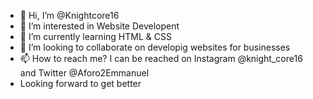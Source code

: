 - 👋 Hi, I’m @Knightcore16
- 👀 I’m interested in Website Developent
- 🌱 I’m currently learning HTML & CSS
- 💞️ I’m looking to collaborate on developig websites for businesses
- 📫 How to reach me? I can be reached on Instagram @knight_core16 and Twitter @Aforo2Emmanuel
- Looking forward to get better 
<!---
Knightcore16/Knightcore16 is a ✨ special ✨ repository because its `README.md` (this file) appears on your GitHub profile.
You can click the Preview link to take a look at your changes.
--->
